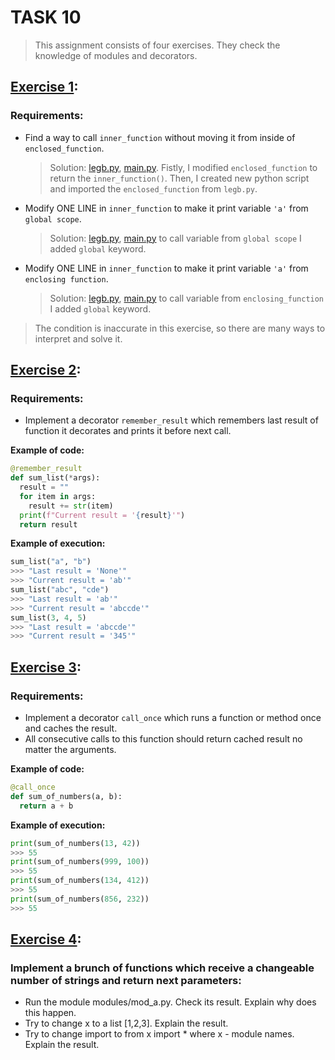 # TASK 10
> This assignment consists of four exercises. They check the knowledge of modules and decorators.

## [Exercise 1](https://gitlab.com/nosoccus/python-online-course-epam/-/blob/master/TASK_10/legb):
### Requirements:
  * Find a way to call ```inner_function``` without moving it from inside of ```enclosed_function```.
    > Solution: [legb.py](https://gitlab.com/nosoccus/python-online-course-epam/-/blob/master/TASK_10/legb/legb1.py), [main.py](https://gitlab.com/nosoccus/python-online-course-epam/-/blob/master/TASK_10/legb/main1.py). Fistly, I modified ```enclosed_function``` to return the ```inner_function()```. Then, I created new python script and imported the ```enclosed_function``` from ```legb.py```.

  * Modify ONE LINE in ```inner_function``` to make it print variable ```'a'``` from ```global scope```.
    > Solution: [legb.py](https://gitlab.com/nosoccus/python-online-course-epam/-/blob/master/TASK_10/legb/legb2_1.py), [main.py](https://gitlab.com/nosoccus/python-online-course-epam/-/blob/master/TASK_10/legb/main2_1.py) to call variable from ```global scope``` I added ```global``` keyword.

  * Modify ONE LINE in ```inner_function``` to make it print variable ```'a'``` from ```enclosing function```.
    > Solution: [legb.py](https://gitlab.com/nosoccus/python-online-course-epam/-/blob/master/TASK_10/legb/legb2_2.py), [main.py](https://gitlab.com/nosoccus/python-online-course-epam/-/blob/master/TASK_10/legb/main2_2.py) to call variable from ```enclosing_function``` I added ```global``` keyword.

> The condition is inaccurate in this exercise, so there are many ways to interpret and solve it.

## [Exercise 2](https://gitlab.com/nosoccus/python-online-course-epam/-/blob/master/TASK_10/remember_last.py):
  ### Requirements:
  * Implement a decorator ```remember_result``` which remembers last result of function it decorates and prints it before next call.

  **Example of code:**  
  ```python
  @remember_result
  def sum_list(*args):
    result = ""
    for item in args:
      result += str(item)
    print(f"Current result = '{result}'")
    return result
  ```

  **Example of execution:**
  ```python
  sum_list("a", "b")
  >>> "Last result = 'None'"
  >>> "Current result = 'ab'"
  sum_list("abc", "cde")
  >>> "Last result = 'ab'"
  >>> "Current result = 'abccde'"
  sum_list(3, 4, 5)
  >>> "Last result = 'abccde'"
  >>> "Current result = '345'"
  ```



## [Exercise 3](https://gitlab.com/nosoccus/python-online-course-epam/-/blob/master/TASK_10/call_once.py):
  ### Requirements:
  * Implement a decorator ```call_once``` which runs a function or method once and caches the result.
  * All consecutive calls to this function should return cached result no matter the arguments.

  **Example of code:**  
  ```python
  @call_once
  def sum_of_numbers(a, b):
    return a + b
  ```  

  **Example of execution:**
  ```python
  print(sum_of_numbers(13, 42))
  >>> 55
  print(sum_of_numbers(999, 100))
  >>> 55
  print(sum_of_numbers(134, 412))
  >>> 55
  print(sum_of_numbers(856, 232))
  >>> 55
  ```



## [Exercise 4](https://gitlab.com/nosoccus/python-online-course-epam/-/blob/master/TASK_10/mod):
  ### Implement a brunch of functions which receive a changeable number of strings and return next parameters:
  * Run the module modules/mod_a.py. Check its result. Explain why does this happen.
  * Try to change x to a list [1,2,3]. Explain the result.
  * Try to change import to from x import * where x - module names. Explain the result.
